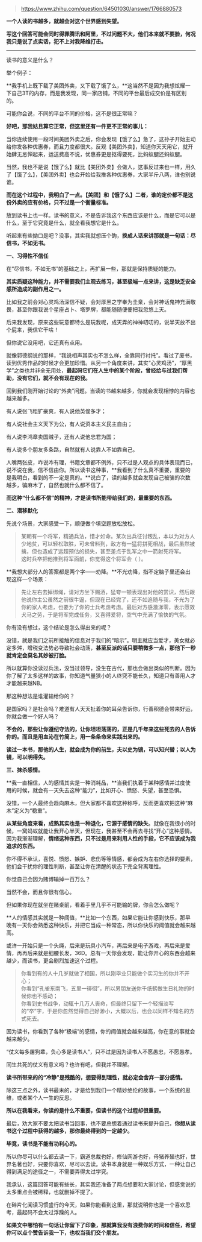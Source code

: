 > https://www.zhihu.com/question/64501030/answer/1766880573





**一个人读的书越多，就越会对这个世界感到失望。**

**写这个回答可能会同时得罪腾讯和阿里，不过问题不大，他们本来就不要脸，何况我只是说了点实话，犯不上对我降维打击。**



---

读书的意义是什么？

举个例子：

**我手机上既下载了美团外卖，又下载了饿了么，**这当然不是因为我想炫耀一下自己3T的内存，而是我发现，同一家店铺，不同的平台最后成交价是有区别的。

可能你会说，不同的平台不同的价格，这不是很正常嘛？

**好吧，那我姑且算它正常，但这里还有一件更不正常的事儿：**

当你连续使用一段时间美团外卖之后，你会发现【饿了么】急了，这孙子开始主动给你发各种优惠券，而且力度都很大。反观【美团外卖】，知道你天天用它，就开始肆无忌惮起来，运送费高不说，优惠券更是抠得要死，比蚂蚁腿还蚂蚁腿。

当然，我也不是说【饿了么】就比【美团外卖】会做人，这事反过来也一样，用久了【饿了么】，【美团外卖】也会开始给我推各种优惠券，大家半斤八两，谁也别说谁。

  


**而在这个过程中，我明白了一点。【美团】和【饿了么】二者，谁的定价都不是这份外卖的应有价格，只不过是一个衡量标准。**

放到读书上也一样。读书的意义，不是告诉我这个东西应该是什么，而是它可以是什么，至于它究竟是什么，就全看我想它是什么。

听起来有些拗口是吧？没事，其实我就想压个韵，**换成人话来讲那就是一句话：尽信书，不如无书。**

  


**一、习得性不信任**

在“尽信书，不如无书”的基础之上，再扩展一些，那就是保持质疑的能力。

**其实质疑这种能力，并不需要我们主观去练习，甚至极端一点来讲，这是缺乏安全感所造成的副作用之一。**

比如我之前会对心灵鸡汤深信不疑，会对厚黑之学奉为圭臬，会对神话鬼神充满敬畏，甚至你跟我说个星座占卜、塔罗牌，都能随随便便把我忽悠上天。

后来我发现，原来这些玩意都特么是玩我呢，成天弄的神神叨叨的，说半天放不出个屁来，我信它干啥！

但你说它没用吧，它还真有点用。

就像郭德纲说的那样，“我说相声其实也不怎么样，全靠同行衬托”。看过了废书，读到优秀作品的时候才会更加珍惜。从另一个角度来讲，其实“心灵鸡汤”，“厚黑学”之类也并非全无用处，**最起码它们在人生中的某个阶段，曾经给与过我们帮助，没有它们，就不会有现在的我。**

  


回到我们刚开始讨论的“外卖”问题。当读的书越来越多，你就会发现相悖的内容也越来越多。

有人说张飞粗犷豪爽，有人说他英俊多才；

有人说社会主义天下为公，有人说资本主义民主自由；

有人说李鸿章卖国贼子，还有人说他忠君为国；

有人说多个朋友多条路，自然就有人说靠人不如靠自己。

人嘴两张皮，咋说咋有理，书籍文章都不例外，只不过是人观点的具体表现而已，说不说在我，信不信由你。所以读书这种事，**我看到了什么真不重要，重要的是我明白，看到的不一定是真的。**说白了，读的越多就会发现自己被骗的次数越多，骗麻木了，自然也就什么都不信了。

**而这种“什么都不信”的精神，才是读书所能带给我们的，最重要的东西。**

  


**二、潜移默化**

先说个场景，大家感受一下，顺便做个填空题放松放松。


> 某朝有一个将军，精通兵法，惜才如命。某次出兵征讨叛乱，本以为对方人少地贫，可以轻松取胜，可未曾料到，敌方有一猛将拼死相战，最后虽然被擒，但也造成了远超预估的损失，甚至差点于乱军之中一箭射死将军。  
> 这时兵卒把他推到将军面前，你觉得这个将军会（ ）。

**我想大部分人的答案都是两个字——劝降。**不光劝降，指不定脑子里还会出现这样一个场景：


> 先让左右去掉绑绳，请对方坐下赐酒，猛夸一顿表现出对他的赏识，然后跟他说你主公虽然之前很牛逼，但现在已经完了，还不如追随与我，不光为了你的家人考虑，也要为了你的士兵考虑考虑。最后对方感激涕零，表示愿效犬马之劳，于是将军完成任务，又喜得爱将，空气中充满了愉快的气氛。

你有没有想过，这个结论是怎么得出来的呢？

没错，就是我们之前所接触的信息对于我们的“暗示”。明主就应当爱才，美女就必定多舛，增税变法势必导致社会动荡，**甚至反派的话只要稍微多一点，那他下一秒就肯定会莫名其妙被打脸。**

所以就算你没读过兵法，没当过领导，没生在古代，那也会做出类似的判断。因为你了解了太多这样的故事，你知道气量狭小的人终究不能长久，知道只有善用人才才能越来越NB。

那这种想法是谁灌输给你的？

是国家吗？是社会吗？难道有人天天扯着你的耳朵告诉你，行善积德会带来好运，你就会做一个好人吗？

**不会的，那些让你遵纪守法的，让你坦坦荡荡的，正是几千年来这些死去的人告诉你的。而且是用血沁在竹简上，用一条条命来实践出来的。**

**读过一本书，那他的人生，就会成为你的前生，夫以史为镜，可以知兴替；以人为镜，可以明得失。**

  


**三、抹杀感情。**

**我一直相信，人的感情其实是一种消耗品，**当我们执着于某种感情并过度使用的时候，就会有一天失去这种“能力”，比如开心、愤怒、失望，甚至恐惧。

没错，一个人最终会趋向麻木，但大家都不喜欢这种称呼，反而更喜欢把这种“麻木”定义为“稳重”。

**从某些角度来看，成熟其实也是一种退化，它源于感情的缺失**。就像在我很小的时候，一窝蚂蚁就能让我开心半天，但现在，我甚至不会再去寻找“开心”这种感情。因为我渐渐理解，**情绪这种东西，只不过是用来利用人性的手段，它不应该成为我追求的东西。**

你不得不承认，喜悦、愤怒、嫉妒、悲伤等等情感，都会成为左右你选择的要素，他们会干扰你的理性判断，甚至让你在清醒的状态下完全背离理性。

你觉自己会因为赌博输掉一百万么？

当然不会，而且你很有信心。

但如果你现在就坐在赌桌前，看着手里几乎不可能输的牌，你会怎么做呢？

  


**人的情感其实就是一种阈值，**比如一个东西，如果它能让你感到快乐，那早晚有一天你会熟悉这种快乐，并把它当成一种常态，所以你快乐的阈值就会越来越高。

或许一开始只是一个头绳，后来是玩具小汽车，再后来是电子游戏，再后来是爱情，再再后来就是细腰长发，36D。总有一天你会发现，能让你开心的东西会越来越少，而读书，更会剧烈加速这个过程。


> 你看到有的人十几岁就做了相国，所以刚毕业只能做个实习生的你并不开心；  
> 你看到“孔雀东南飞，五里一徘徊”，所以男朋友送你千纸鹤做生日礼物的时候你也不感动；  
> 你看到史书战争，动辄十几万人丧命，但最终只留下一个轻描淡写的“卒”字，于是你忽然觉得自己好渺小，大概以后，也会以同样不知名的方式死去。

因为读书，你看到了各种“极端”的感情，你的阈值就会越来越高，你在意的事就会越来越少。

“仗义每多屠狗辈，负心多是读书人”，只不过是因为读书人不愿愚忠，不愿愚孝。

同生共死的仗义有意义吗？也许有吧，但我并不理解。

**读书所带来的的“冷静”是残酷的，想要得到理性，就必定会舍弃一部分感情。**

  


除这三点之外，读书最末的，才是给到我们一个精妙绝伦的故事，一个系统的思维，或者某个人一生的反思。

**所以在我看来，你读的是什么不重要，但读书的这个过程却很重要。**

最后，劝大家不要太把读书当回事，也不要总想着通过读书来提升自己，**你想从读书这个过程中获得的越多，那你最终得到的一定越少。**

**毕竟，读书是不能有功利心的。**

所以你尽可以什么都去读一下，霸道总裁也好，修仙网游也好，母猪养殖也好，世界名著也好，只要你喜欢，尽可以去读。读书本身就是一种娱乐方式，一种让自己得到满足的途径之一，不需要弄得太过学究。

  


我承认，这篇回答可能有些长，其实我还准备了两点想要和大家讨论，但感觉说的太多重点会被稀释，也就删掉不提了。

在碎片化阅读习惯盛行的今天，如果你能看到这里，那就说明你也是一个喜欢思考，最起码不会太过浮躁的人。

**如果文中哪怕有一句话让你留下了印象，那就算我没有浪费你的时间和信任，希望你可以点个赞告诉我一下，也权当我们交个朋友。**




